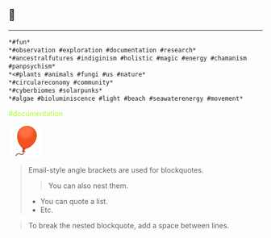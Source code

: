 ##  :eyes: 

***
	*#fun* 
	*#observation #exploration #documentation #research*
	*#ancestralfutures #indiginism #holistic #magic #energy #chamanism #panpsychism*
	*<#plants #animals #fungi #us #nature*
	*#circulareconomy #community*
	*#cyberbiomes #solarpunks*
	*#algae #bioluminiscence #light #beach #seawaterenergy #movement*









<span style="color:greenyellow;">#documentation</span> 


![](../images/emojis/1f388.png)


> Email-style angle brackets are used for blockquotes.
>> You can also nest them.
>>
> * You can quote a list.
> * Etc.

> To break the nested blockquote, add a space between lines.